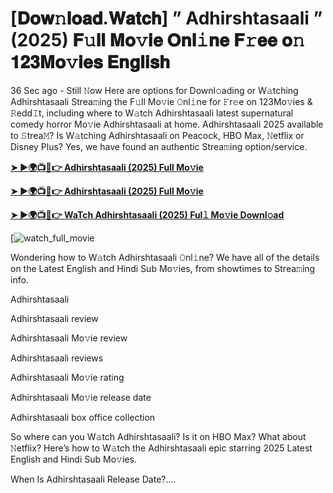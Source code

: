 # [𝐃𝐨𝐰𝚗𝐥𝐨𝐚𝐝.𝐖𝐚𝐭𝐜𝐡] ” Adhirshtasaali ” (2025) 𝐅𝚞𝐥𝐥 𝐌𝐨𝚟𝐢𝐞 𝐎𝐧𝐥𝚒𝐧𝐞 𝐅𝚛𝐞𝐞 𝐨𝚗 𝟏𝟐𝟑𝐌𝐨𝚟𝐢𝐞𝐬 𝐄𝐧𝐠𝐥𝐢𝐬𝐡

36 Sec ago - Still 𝙽ow Here are options for Downl𝚘ading or W𝚊tching Adhirshtasaali Strea𝚖ing the F𝚞ll Mo𝚟ie 𝙾nl𝚒ne for 𝙵r𝚎e on 123Mo𝚟ies & 𝚁edd𝙸t, including where to W𝚊tch Adhirshtasaali latest supernatural comedy horror Mo𝚟ie Adhirshtasaali at home. Adhirshtasaali 2025 available to 𝚂trea𝙼? Is W𝚊tching Adhirshtasaali on Peacock, HBO Max, 𝙽etflix or Disney Plus? Yes, we have found an authentic Strea𝚖ing option/service.

<strong><a href="https://cutt.ly/xrtRgnT6">➤ ►🌍📺📱👉 Adhirshtasaali (2025) Full Mo𝚟ie</a></strong>

<strong><a href="https://cutt.ly/xrtRgnT6">➤ ►🌍📺📱👉 Adhirshtasaali (2025) Full Mo𝚟ie</a></strong>

<strong><a href="https://cutt.ly/xrtRgnT6">➤ ►🌍📺📱👉 WaTch Adhirshtasaali (2025) Ful𝚕 Mo𝚟ie Downl𝚘ad</a></strong>

[![watch_full_movie](https://media.themoviedb.org/t/p/w220_and_h330_face/33W26mnTrxjy379LOcZEc39Fyi3.jpg)

Wondering how to W𝚊tch Adhirshtasaali 𝙾nl𝚒ne? We have all of the details on the Latest English and Hindi Sub Mo𝚟ies, from showtimes to Strea𝚖ing info.

Adhirshtasaali

Adhirshtasaali review

Adhirshtasaali Mo𝚟ie review

Adhirshtasaali reviews

Adhirshtasaali Mo𝚟ie rating

Adhirshtasaali Mo𝚟ie release date

Adhirshtasaali box office collection

So where can you W𝚊tch Adhirshtasaali? Is it on HBO Max? What about 𝙽etflix? Here’s how to W𝚊tch the Adhirshtasaali epic starring 2025 Latest English and Hindi Sub Mo𝚟ies.

When Is Adhirshtasaali Release Date?....
